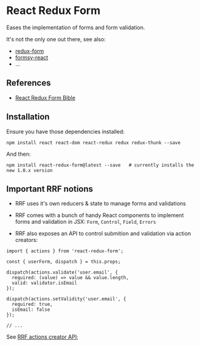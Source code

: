 # React Redux Form

Eases the implementation of forms and form validation.

It's not the only one out there, see also:
- [redux-form](https://github.com/erikras/redux-form)
- [formsy-react](https://github.com/christianalfoni/formsy-react)
- ...


## References

* [React Redux Form Bible](https://davidkpiano.github.io/react-redux-form/docs.html)


## Installation

Ensure you have those dependencies installed:
```
npm install react react-dom react-redux redux redux-thunk --save
```

And then:
```
npm install react-redux-form@latest --save   # currently installs the new 1.0.x version
```


## Important RRF notions

* RRF uses it's own reducers & state to manage forms and validations

* RRF comes with a bunch of handy React components to implement forms and validation in JSX: `Form`, `Control`, `Field`, `Errors`

* RRF also exposes an API to control submition and validation via action creators: 
```
import { actions } from 'react-redux-form';

const { userForm, dispatch } = this.props;

dispatch(actions.validate('user.email', {
  required: (value) => value && value.length,
  valid: validator.isEmail
});

dispatch(actions.setValidity('user.email', {
  required: true,
  isEmail: false
});

// ...
```
  See [RRF actions creator API](https://davidkpiano.github.io/react-redux-form/docs/api/actions.html);

